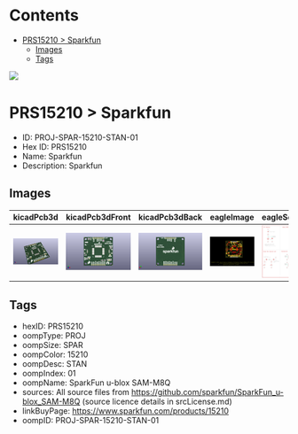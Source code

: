 



Contents
========

* [PRS15210 > Sparkfun](#prs15210--sparkfun)
	* [Images](#images)
	* [Tags](#tags)
  
![][im]
# PRS15210 > Sparkfun

- ID: PROJ-SPAR-15210-STAN-01
- Hex ID: PRS15210
- Name: Sparkfun
- Description: Sparkfun

## Images
  
  

|kicadPcb3d|kicadPcb3dFront|kicadPcb3dBack|eagleImage|eagleSchemImage|
| :---: | :---: | :---: | :---: | :---: |
|[![kicadPcb3d](kicadPcb3d_140.png)](kicadPcb3d.png)|[![kicadPcb3dFront](kicadPcb3dFront_140.png)](kicadPcb3dFront.png)|[![kicadPcb3dBack](kicadPcb3dBack_140.png)](kicadPcb3dBack.png)|[![eagleImage](eagleImage_140.png)](eagleImage.png)|[![eagleSchemImage](eagleSchemImage_140.png)](eagleSchemImage.png)|

## Tags

- hexID: PRS15210
- oompType: PROJ
- oompSize: SPAR
- oompColor: 15210
- oompDesc: STAN
- oompIndex: 01
- oompName: SparkFun u-blox SAM-M8Q
- sources: All source files from https://github.com/sparkfun/SparkFun_u-blox_SAM-M8Q (source licence details in srcLicense.md)
- linkBuyPage: https://www.sparkfun.com/products/15210
- oompID: PROJ-SPAR-15210-STAN-01



[im]: kicadPcb3d_450.png
